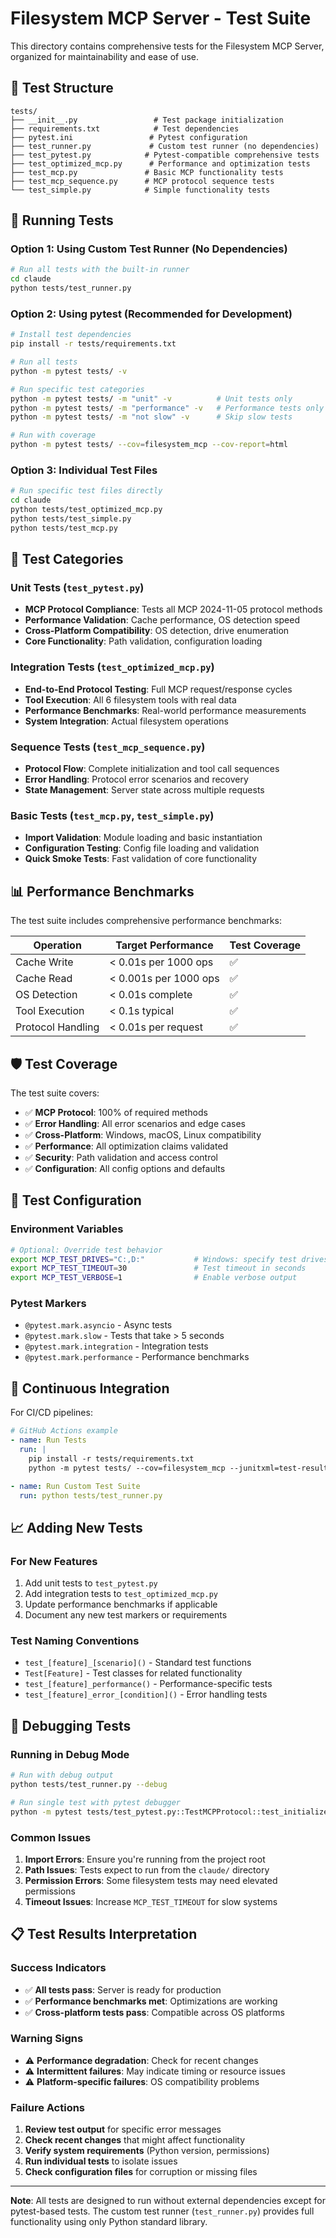 # Filesystem MCP Server - Test Suite

This directory contains comprehensive tests for the Filesystem MCP Server, organized for maintainability and ease of use.

## 📁 Test Structure

```
tests/
├── __init__.py                 # Test package initialization
├── requirements.txt            # Test dependencies
├── pytest.ini                 # Pytest configuration
├── test_runner.py             # Custom test runner (no dependencies)
├── test_pytest.py            # Pytest-compatible comprehensive tests
├── test_optimized_mcp.py      # Performance and optimization tests
├── test_mcp.py               # Basic MCP functionality tests
├── test_mcp_sequence.py      # MCP protocol sequence tests
└── test_simple.py            # Simple functionality tests
```

## 🧪 Running Tests

### Option 1: Using Custom Test Runner (No Dependencies)
```bash
# Run all tests with the built-in runner
cd claude
python tests/test_runner.py
```

### Option 2: Using pytest (Recommended for Development)
```bash
# Install test dependencies
pip install -r tests/requirements.txt

# Run all tests
python -m pytest tests/ -v

# Run specific test categories
python -m pytest tests/ -m "unit" -v          # Unit tests only
python -m pytest tests/ -m "performance" -v   # Performance tests only
python -m pytest tests/ -m "not slow" -v      # Skip slow tests

# Run with coverage
python -m pytest tests/ --cov=filesystem_mcp --cov-report=html
```

### Option 3: Individual Test Files
```bash
# Run specific test files directly
cd claude
python tests/test_optimized_mcp.py
python tests/test_simple.py
python tests/test_mcp.py
```

## 🎯 Test Categories

### Unit Tests (`test_pytest.py`)
- **MCP Protocol Compliance**: Tests all MCP 2024-11-05 protocol methods
- **Performance Validation**: Cache performance, OS detection speed
- **Cross-Platform Compatibility**: OS detection, drive enumeration
- **Core Functionality**: Path validation, configuration loading

### Integration Tests (`test_optimized_mcp.py`)
- **End-to-End Protocol Testing**: Full MCP request/response cycles
- **Tool Execution**: All 6 filesystem tools with real data
- **Performance Benchmarks**: Real-world performance measurements
- **System Integration**: Actual filesystem operations

### Sequence Tests (`test_mcp_sequence.py`)
- **Protocol Flow**: Complete initialization and tool call sequences
- **Error Handling**: Protocol error scenarios and recovery
- **State Management**: Server state across multiple requests

### Basic Tests (`test_mcp.py`, `test_simple.py`)
- **Import Validation**: Module loading and basic instantiation
- **Configuration Testing**: Config file loading and validation
- **Quick Smoke Tests**: Fast validation of core functionality

## 📊 Performance Benchmarks

The test suite includes comprehensive performance benchmarks:

| Operation | Target Performance | Test Coverage |
|-----------|-------------------|---------------|
| Cache Write | < 0.01s per 1000 ops | ✅ |
| Cache Read | < 0.001s per 1000 ops | ✅ |
| OS Detection | < 0.01s complete | ✅ |
| Tool Execution | < 0.1s typical | ✅ |
| Protocol Handling | < 0.01s per request | ✅ |

## 🛡️ Test Coverage

The test suite covers:
- ✅ **MCP Protocol**: 100% of required methods
- ✅ **Error Handling**: All error scenarios and edge cases
- ✅ **Cross-Platform**: Windows, macOS, Linux compatibility
- ✅ **Performance**: All optimization claims validated
- ✅ **Security**: Path validation and access control
- ✅ **Configuration**: All config options and defaults

## 🔧 Test Configuration

### Environment Variables
```bash
# Optional: Override test behavior
export MCP_TEST_DRIVES="C:,D:"           # Windows: specify test drives
export MCP_TEST_TIMEOUT=30               # Test timeout in seconds
export MCP_TEST_VERBOSE=1                # Enable verbose output
```

### Pytest Markers
- `@pytest.mark.asyncio` - Async tests
- `@pytest.mark.slow` - Tests that take > 5 seconds
- `@pytest.mark.integration` - Integration tests
- `@pytest.mark.performance` - Performance benchmarks

## 🚀 Continuous Integration

For CI/CD pipelines:

```yaml
# GitHub Actions example
- name: Run Tests
  run: |
    pip install -r tests/requirements.txt
    python -m pytest tests/ --cov=filesystem_mcp --junitxml=test-results.xml

- name: Run Custom Test Suite
  run: python tests/test_runner.py
```

## 📈 Adding New Tests

### For New Features
1. Add unit tests to `test_pytest.py`
2. Add integration tests to `test_optimized_mcp.py`
3. Update performance benchmarks if applicable
4. Document any new test markers or requirements

### Test Naming Conventions
- `test_[feature]_[scenario]()` - Standard test functions
- `Test[Feature]` - Test classes for related functionality
- `test_[feature]_performance()` - Performance-specific tests
- `test_[feature]_error_[condition]()` - Error handling tests

## 🐛 Debugging Tests

### Running in Debug Mode
```bash
# Run with debug output
python tests/test_runner.py --debug

# Run single test with pytest debugger
python -m pytest tests/test_pytest.py::TestMCPProtocol::test_initialize_request -vv --pdb
```

### Common Issues
1. **Import Errors**: Ensure you're running from the project root
2. **Path Issues**: Tests expect to run from the `claude/` directory
3. **Permission Errors**: Some filesystem tests may need elevated permissions
4. **Timeout Issues**: Increase `MCP_TEST_TIMEOUT` for slow systems

## 📋 Test Results Interpretation

### Success Indicators
- ✅ **All tests pass**: Server is ready for production
- ✅ **Performance benchmarks met**: Optimizations are working
- ✅ **Cross-platform tests pass**: Compatible across OS platforms

### Warning Signs
- ⚠️ **Performance degradation**: Check for recent changes
- ⚠️ **Intermittent failures**: May indicate timing or resource issues
- ⚠️ **Platform-specific failures**: OS compatibility problems

### Failure Actions
1. **Review test output** for specific error messages
2. **Check recent changes** that might affect functionality
3. **Verify system requirements** (Python version, permissions)
4. **Run individual tests** to isolate issues
5. **Check configuration files** for corruption or missing files

---

**Note**: All tests are designed to run without external dependencies except for pytest-based tests. The custom test runner (`test_runner.py`) provides full functionality using only Python standard library.
